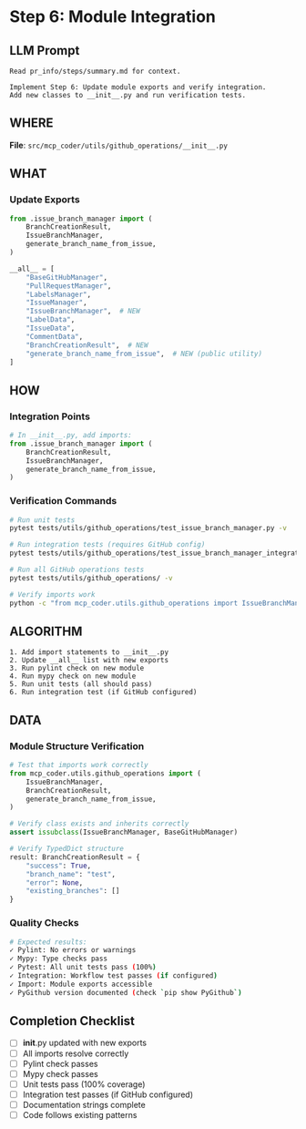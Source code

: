 # Step 6: Module Integration

## LLM Prompt
```
Read pr_info/steps/summary.md for context.

Implement Step 6: Update module exports and verify integration.
Add new classes to __init__.py and run verification tests.
```

## WHERE
**File**: `src/mcp_coder/utils/github_operations/__init__.py`

## WHAT

### Update Exports
```python
from .issue_branch_manager import (
    BranchCreationResult,
    IssueBranchManager,
    generate_branch_name_from_issue,
)

__all__ = [
    "BaseGitHubManager",
    "PullRequestManager",
    "LabelsManager",
    "IssueManager",
    "IssueBranchManager",  # NEW
    "LabelData",
    "IssueData",
    "CommentData",
    "BranchCreationResult",  # NEW
    "generate_branch_name_from_issue",  # NEW (public utility)
]
```

## HOW

### Integration Points
```python
# In __init__.py, add imports:
from .issue_branch_manager import (
    BranchCreationResult,
    IssueBranchManager,
    generate_branch_name_from_issue,
)
```

### Verification Commands
```bash
# Run unit tests
pytest tests/utils/github_operations/test_issue_branch_manager.py -v

# Run integration tests (requires GitHub config)
pytest tests/utils/github_operations/test_issue_branch_manager_integration.py -v -m github_integration

# Run all GitHub operations tests
pytest tests/utils/github_operations/ -v

# Verify imports work
python -c "from mcp_coder.utils.github_operations import IssueBranchManager, BranchCreationResult"
```

## ALGORITHM

```
1. Add import statements to __init__.py
2. Update __all__ list with new exports
3. Run pylint check on new module
4. Run mypy check on new module
5. Run unit tests (all should pass)
6. Run integration test (if GitHub configured)
```

## DATA

### Module Structure Verification
```python
# Test that imports work correctly
from mcp_coder.utils.github_operations import (
    IssueBranchManager,
    BranchCreationResult,
    generate_branch_name_from_issue,
)

# Verify class exists and inherits correctly
assert issubclass(IssueBranchManager, BaseGitHubManager)

# Verify TypedDict structure
result: BranchCreationResult = {
    "success": True,
    "branch_name": "test",
    "error": None,
    "existing_branches": []
}
```

### Quality Checks
```bash
# Expected results:
✓ Pylint: No errors or warnings
✓ Mypy: Type checks pass
✓ Pytest: All unit tests pass (100%)
✓ Integration: Workflow test passes (if configured)
✓ Import: Module exports accessible
✓ PyGithub version documented (check `pip show PyGithub`)
```

## Completion Checklist
- [ ] __init__.py updated with new exports
- [ ] All imports resolve correctly
- [ ] Pylint check passes
- [ ] Mypy check passes
- [ ] Unit tests pass (100% coverage)
- [ ] Integration test passes (if GitHub configured)
- [ ] Documentation strings complete
- [ ] Code follows existing patterns
